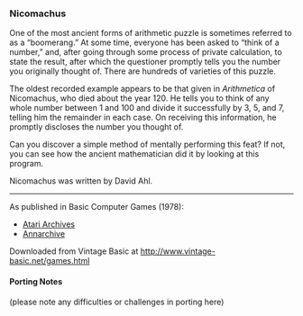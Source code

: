 ### Nicomachus

One of the most ancient forms of arithmetic puzzle is sometimes referred to as a “boomerang.” At some time, everyone has been asked to “think of a number,” and, after going through some process of private calculation, to state the result, after which the questioner promptly tells you the number you originally thought of. There are hundreds of varieties of this puzzle.

The oldest recorded example appears to be that given in _Arithmetica_ of Nicomachus, who died about the year 120. He tells you to think of any whole number between 1 and 100 and divide it successfully by 3, 5, and 7, telling him the remainder in each case. On receiving this information, he promptly discloses the number you thought of.

Can you discover a simple method of mentally performing this feat? If not, you can see how the ancient mathematician did it by looking at this program.

Nicomachus was written by David Ahl.

---

As published in Basic Computer Games (1978):
- [Atari Archives](https://www.atariarchives.org/basicgames/showpage.php?page=117)
- [Annarchive](https://annarchive.com/files/Basic_Computer_Games_Microcomputer_Edition.pdf#page=132)

Downloaded from Vintage Basic at
http://www.vintage-basic.net/games.html

#### Porting Notes

(please note any difficulties or challenges in porting here)
